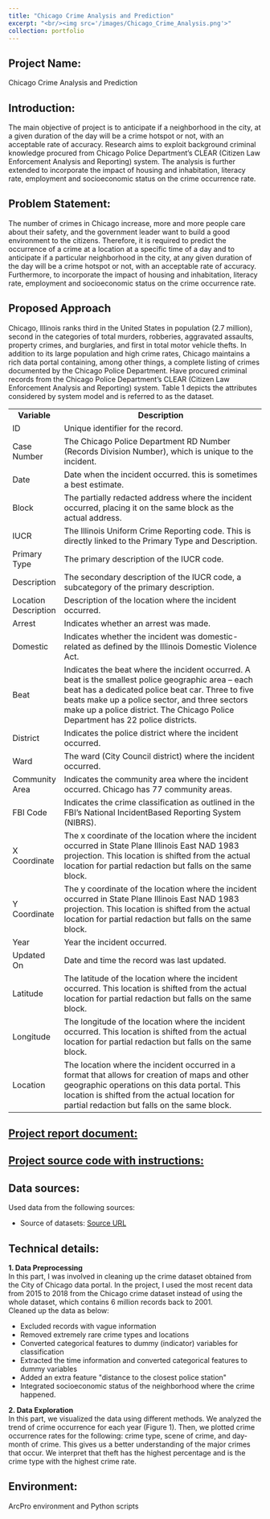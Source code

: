 ```yaml
---
title: "Chicago Crime Analysis and Prediction"
excerpt: "<br/><img src='/images/Chicago_Crime_Analysis.png'>"      
collection: portfolio
---
```


## Project Name: 
Chicago Crime Analysis and Prediction

## Introduction: 
The main objective of project is to anticipate if a neighborhood in the city, at a given duration of the day will be a crime hotspot or not, with an acceptable rate of accuracy. Research aims to exploit background criminal knowledge procured from Chicago Police Department’s CLEAR (Citizen Law Enforcement Analysis and Reporting) system. The analysis is further extended to incorporate the impact of housing and inhabitation, literacy rate, employment and socioeconomic status on the crime occurrence rate.


## Problem Statement: 
The number of crimes in Chicago increase, more and more people care about their safety, and the government leader want to build a good environment to the citizens. Therefore, it is required to predict the occurrence of a crime at a location at a specific time of a day and to anticipate if a particular neighborhood in the city, at any given duration of the day will be a crime hotspot or not, with an acceptable rate of accuracy. Furthermore, to incorporate the impact of housing and inhabitation, literacy rate, employment and socioeconomic status on the crime occurrence rate.

## Proposed Approach
Chicago, Illinois ranks third in the United States in population (2.7 million), second in the categories of total murders, robberies, aggravated assaults, property crimes, and burglaries, and first in total motor vehicle thefts. In addition to its large population and high crime rates, Chicago maintains a rich data portal containing, among other things, a complete listing of crimes documented by the Chicago Police Department. Have procured criminal records from the Chicago Police Department’s CLEAR (Citizen Law Enforcement Analysis and Reporting) system. Table 1 depicts the attributes considered by system model and is referred to as the dataset.

<table>
      <tr>
          <td align='center'><strong>Variable</strong></td>
          <td align='center'><strong>Description</strong></td>
      </tr>       
       <tr>
          <td width='20%'>ID</td>
          <td width='80%'>Unique identifier for the record.</td>
       </tr>
       <tr>
          <td width='20%'>Case Number</td>
          <td width='80%'>The Chicago Police Department RD Number (Records Division Number), which is unique to the incident.</td>
       </tr>
       <tr>
          <td width='20%'>Date</td>
          <td width='80%'>Date when the incident occurred. this is sometimes a best estimate.</td>
       </tr>
        <tr>
          <td width='20%'>Block</td>
          <td width='80%'>The partially redacted address where the incident occurred, placing it on the same block as the actual address.</td>
       </tr>
       <tr>
          <td width='20%'>IUCR</td>
          <td width='80%'>The Illinois Uniform Crime Reporting code. This is directly linked to the Primary Type and Description.</td>
       </tr>
       <tr>
          <td width='20%'>Primary Type</td>
          <td width='80%'>The primary description of the IUCR code.</td>
       </tr>
        <tr>
          <td width='20%'>Description</td>
          <td width='80%'>The secondary description of the IUCR code, a subcategory of the primary description.</td>
       </tr>
       <tr>
          <td width='20%'>Location Description</td>
          <td width='80%'>Description of the location where the incident occurred.</td>
       </tr>
       <tr>
          <td width='20%'>Arrest</td>
          <td width='80%'>Indicates whether an arrest was made.</td>
       </tr>
        <tr>
          <td width='20%'>Domestic</td>
          <td width='80%'>Indicates whether the incident was domestic-related as defined by the Illinois Domestic Violence Act.</td>
       </tr>
       <tr>
          <td width='20%'>Beat</td>
          <td width='80%'>Indicates the beat where the incident occurred. A beat is the smallest police geographic area – each beat has a dedicated police beat car. Three to five beats make up a police sector, and three sectors make up a police district.
The Chicago Police Department has 22 police districts.
</td>
       </tr>
       <tr>
          <td width='20%'>District</td>
          <td width='80%'>Indicates the police district where the incident occurred.</td>
       </tr>
        <tr>
          <td width='20%'>Ward</td>
          <td width='80%'>The ward (City Council district) where the incident occurred.</td>
       </tr>
       <tr>
          <td width='20%'>Community Area</td>
          <td width='80%'>Indicates the community area where the incident occurred. Chicago has 77 community areas.</td>
       </tr>
       <tr>
          <td width='20%'>FBI Code</td>
          <td width='80%'>Indicates the crime classification as outlined in the FBI’s National IncidentBased Reporting System (NIBRS).</td>
       </tr>
        <tr>
          <td width='20%'>X Coordinate</td>
          <td width='80%'>The x coordinate of the location where the incident occurred in State Plane Illinois East NAD 1983 projection. This location is shifted from the actual location for partial redaction but falls on the same block.</td>
       </tr>
       <tr>
          <td width='20%'>Y Coordinate</td>
          <td width='80%'>The y coordinate of the location where the incident occurred in State Plane Illinois East NAD 1983 projection. This location is shifted from the actual location for partial redaction but falls on the same block.</td>
       </tr>
       <tr>
          <td width='20%'>Year</td>
          <td width='80%'>Year the incident occurred.</td>
       </tr>
        <tr>
          <td width='20%'>Updated On</td>
          <td width='80%'>Date and time the record was last updated.</td>
       </tr>
       <tr>
          <td width='20%'>Latitude</td>
          <td width='80%'>The latitude of the location where the incident occurred. This location is shifted from the actual location for partial redaction but falls on the same block.</td>
       </tr>
       <tr>
          <td width='20%'>Longitude</td>
          <td width='80%'>The longitude of the location where the incident occurred. This location is shifted from the actual location for partial redaction but falls on the same block.</td>
       </tr>
        <tr>
          <td width='20%'>Location</td>
          <td width='80%'>The location where the incident occurred in a format that allows for creation of maps and other geographic operations on this data portal. This location is shifted from the actual location for partial redaction but falls on the same block.</td>
       </tr>
</table>

## <a href="/_pages/ChicagoCrimeAnalysisReport.html">Project report document:</a>
## <a href="/_pages/Chicago_Crime_Analysis.html">Project source code with instructions:</a>

## Data sources:
Used data from the following sources: 
 - Source of datasets: <a href="https://data.cityofchicago.org/Public-Safety/Crimes-2001-to-present/ijzp-q8t2">Source URL</a>

## Technical details:
**1. Data Preprocessing** <br>
In this part, I was involved in cleaning up the crime dataset obtained from the City of Chicago data portal. In the project, I used the most recent data from 2015 to 2018 from the Chicago crime dataset instead of using the whole dataset, which contains 6 million records back to 2001. <br>
Cleaned up the data as below:
 - Excluded records with vague information
 - Removed extremely rare crime types and locations 
 - Converted categorical features to dummy (indicator) variables for classification
 - Extracted the time information and converted categorical features to dummy variables 
 - Added an extra feature "distance to the closest police station"
 - Integrated socioeconomic status of the neighborhood where the crime happened.

**2.  Data Exploration** <br>
In this part, we visualized the data using different methods. We analyzed the trend of crime occurrence for each year (Figure 1). Then, we plotted crime occurrence rates for the following: crime type, scene of crime, and day-month of crime. This gives us a better understanding of the major crimes that occur. We interpret that theft has the highest percentage and is the crime type with the highest crime rate.

## Environment: 
ArcPro environment and Python scripts

